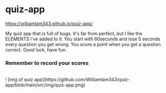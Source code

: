 # quiz-app

https://williamlam343.github.io/quiz-app/

My quiz app that is full of bugs. It's far from perfect, but I like the ELEMENTS I've added to it.
You start with 60seconds and lose 5 seconds every question you get wrong. You score a point when you get a question correct. Good luck, have fun.

### Remember to record your scores

<br>
! [img of quiz app](https://github.com/Williamlam343/quiz-app/blob/main/src/img/quiz-app.png)
